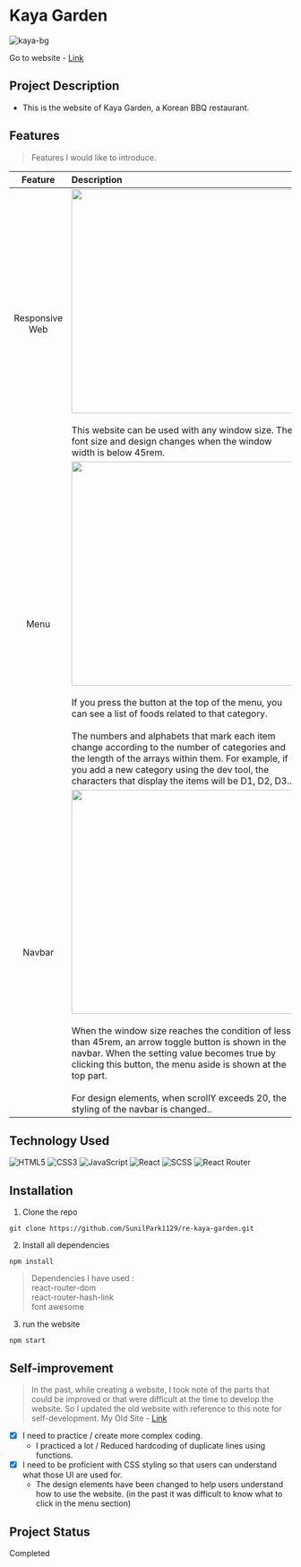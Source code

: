 # Kaya Garden
![kaya-bg](https://user-images.githubusercontent.com/106734133/197693800-0295761a-3cb9-49f1-b4bb-d1f603934db7.jpg)

Go to website - [Link](https://sunilpark1129.github.io/re-kaya-garden/)

## Project Description

- This is the website of Kaya Garden, a Korean BBQ restaurant.

## Features
> Features I would like to introduce.

|Feature|Description|
|:--:|:--|
|Responsive Web|<img src="https://user-images.githubusercontent.com/106734133/197693638-40946948-36e7-4d4d-8830-7211d17366fe.jpg" width="400"><br><br>This website can be used with any window size. The font size and design changes when the window width is below 45rem.|
|Menu|<img src="https://user-images.githubusercontent.com/106734133/197693695-53b51a8e-7d4a-48de-81fd-84c98bc85405.jpg" height="400"><br><br>If you press the button at the top of the menu, you can see a list of foods related to that category.<br><br>The numbers and alphabets that mark each item change according to the number of categories and the length of the arrays within them. For example, if you add a new category using the dev tool, the characters that display the items will be D1, D2, D3...|
|Navbar|<img src="https://user-images.githubusercontent.com/106734133/197693734-756ecd6c-84b8-44e5-8180-3ca60476d046.jpg" height="400"><br><br>When the window size reaches the condition of less than 45rem, an arrow toggle button is shown in the navbar. When the setting value becomes true by clicking this button, the menu aside is shown at the top part.<br><br>For design elements, when scrollY exceeds 20, the styling of the navbar is changed..|

## Technology Used

![HTML5](https://img.shields.io/badge/html5-%23E34F26.svg?style=for-the-badge&logo=html5&logoColor=white) ![CSS3](https://img.shields.io/badge/css3-%231572B6.svg?style=for-the-badge&logo=css3&logoColor=white) ![JavaScript](https://img.shields.io/badge/javascript-%23323330.svg?style=for-the-badge&logo=javascript&logoColor=%23F7DF1E) ![React](https://img.shields.io/badge/react-%2320232a.svg?style=for-the-badge&logo=react&logoColor=%2361DAFB) ![SCSS](https://img.shields.io/badge/SCSS-hotpink.svg?style=for-the-badge&logo=SASS&logoColor=white) ![React Router](https://img.shields.io/badge/React_Router-CA4245?style=for-the-badge&logo=react-router&logoColor=white)


## Installation
1. Clone the repo
```
git clone https://github.com/SunilPark1129/re-kaya-garden.git
```
2. Install all dependencies
```
npm install
```
> Dependencies I have used :<br>react-router-dom<br> react-router-hash-link<br> font awesome

3. run the website
```
npm start
```

## Self-improvement
> In the past, while creating a website, I took note of the parts that could be improved or that were difficult at the time to develop the website.
So I updated the old website with reference to this note for self-development. My Old Site - [Link](https://github.com/SunilPark1129/kaya-garden)

- [x] I need to practice / create more complex coding.
  - I practiced a lot / Reduced hardcoding of duplicate lines using functions.
- [x] I need to be proficient with CSS styling so that users can understand what those UI are used for.
  - The design elements have been changed to help users understand how to use the website. (in the past it was difficult to know what to click in the menu section)

## Project Status
Completed
